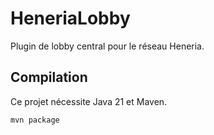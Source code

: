 # HeneriaLobby

Plugin de lobby central pour le réseau Heneria.

## Compilation

Ce projet nécessite Java 21 et Maven.

```sh
mvn package
```
